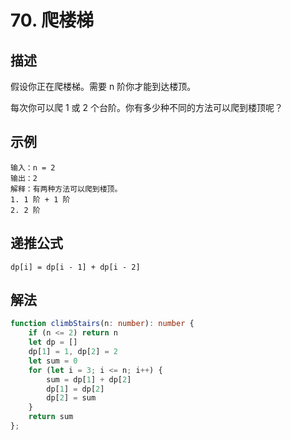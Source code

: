# 70. 爬楼梯

## 描述

假设你正在爬楼梯。需要 n 阶你才能到达楼顶。

每次你可以爬 1 或 2 个台阶。你有多少种不同的方法可以爬到楼顶呢？

## 示例

```text
输入：n = 2
输出：2
解释：有两种方法可以爬到楼顶。
1. 1 阶 + 1 阶
2. 2 阶
```

## 递推公式

```text
dp[i] = dp[i - 1] + dp[i - 2]
```

## 解法

```ts
function climbStairs(n: number): number {
    if (n <= 2) return n
    let dp = []
    dp[1] = 1, dp[2] = 2
    let sum = 0
    for (let i = 3; i <= n; i++) {
        sum = dp[1] + dp[2]
        dp[1] = dp[2]
        dp[2] = sum
    }
    return sum
};
```

